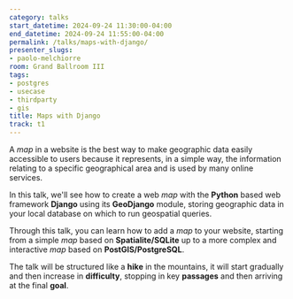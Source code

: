 ```yaml
---
category: talks
start_datetime: 2024-09-24 11:30:00-04:00
end_datetime: 2024-09-24 11:55:00-04:00
permalink: /talks/maps-with-django/
presenter_slugs:
- paolo-melchiorre
room: Grand Ballroom III
tags:
- postgres
- usecase
- thirdparty
- gis
title: Maps with Django
track: t1
---
```


A *map* in a website is the best way to make geographic data easily accessible to users because it represents, in a simple way, the information relating to a specific geographical area and is used by many online services.

In this talk, we'll see how to create a web *map* with the **Python** based web framework **Django** using its **GeoDjango** module, storing geographic data in your local database on which to run geospatial queries.

Through this talk, you can learn how to add a *map* to your website, starting from a simple *map* based on **Spatialite/SQLite** up to a more complex and interactive *map* based on **PostGIS/PostgreSQL**.

The talk will be structured like a **hike** in the mountains, it will start gradually and then increase in **difficulty**, stopping in key **passages** and then arriving at the final **goal**.
